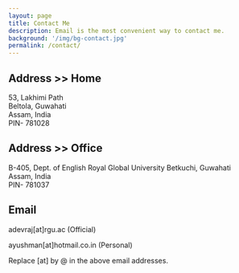 ```yaml
---
layout: page
title: Contact Me
description: Email is the most convenient way to contact me.
background: '/img/bg-contact.jpg'
permalink: /contact/
---
```


## Address >> Home

53, Lakhimi Path  
Beltola, Guwahati  
Assam, India  
PIN- 781028 


## Address >> Office

B-405, Dept. of English
Royal Global University 
Betkuchi, Guwahati  
Assam, India  
PIN- 781037

## Email

adevraj[at]rgu.ac (Official)

ayushman[at]hotmail.co.in (Personal)

Replace [at] by @ in the above email addresses.
